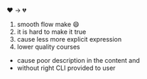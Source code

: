 :heart: -> :broken_heart:
 1. smooth flow make :smile:
  1. it is hard to make it true
  2. cause less more explicit expression
 2. lower quality courses
  * cause poor description in the content and
  * without right CLI provided to user
